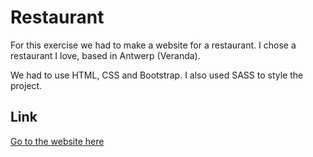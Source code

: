 # Restaurant

For this exercise we had to make a website for a restaurant.
I chose a restaurant I love, based in Antwerp (Veranda).

We had to use HTML, CSS and Bootstrap. I also used SASS to style the project.

## Link
[Go to the website here](https://stefanreusens.github.io/Restaurant/)